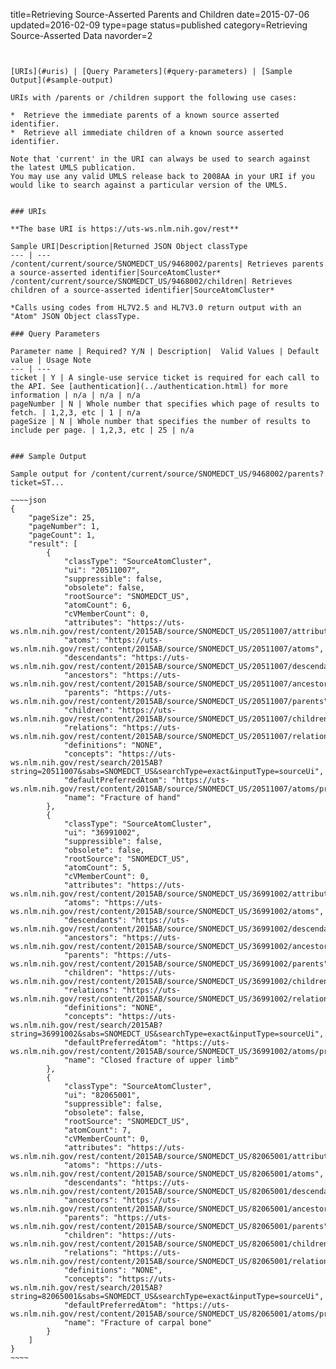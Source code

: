 title=Retrieving Source-Asserted Parents and Children
date=2015-07-06
updated=2016-02-09
type=page
status=published
category=Retrieving Source-Asserted Data
navorder=2
~~~~~~


[URIs](#uris) | [Query Parameters](#query-parameters) | [Sample Output](#sample-output)

URIs with /parents or /children support the following use cases:

*  Retrieve the immediate parents of a known source asserted identifier.
*  Retrieve all immediate children of a known source asserted identifier.

Note that 'current' in the URI can always be used to search against the latest UMLS publication.
You may use any valid UMLS release back to 2008AA in your URI if you would like to search against a particular version of the UMLS.


### URIs

**The base URI is https://uts-ws.nlm.nih.gov/rest**

Sample URI|Description|Returned JSON Object classType
--- | ---
/content/current/source/SNOMEDCT_US/9468002/parents| Retrieves parents a source-asserted identifier|SourceAtomCluster*
/content/current/source/SNOMEDCT_US/9468002/children| Retrieves children of a source-asserted identifier|SourceAtomCluster*

*Calls using codes from HL7V2.5 and HL7V3.0 return output with an "Atom" JSON Object classType.

### Query Parameters

Parameter name | Required? Y/N | Description|  Valid Values | Default value | Usage Note
--- | ---
ticket | Y | A single-use service ticket is required for each call to the API. See [authentication](../authentication.html) for more information | n/a | n/a | n/a
pageNumber | N | Whole number that specifies which page of results to fetch. | 1,2,3, etc | 1 | n/a
pageSize | N | Whole number that specifies the number of results to include per page. | 1,2,3, etc | 25 | n/a


### Sample Output

Sample output for /content/current/source/SNOMEDCT_US/9468002/parents?ticket=ST...

~~~~json
{
    "pageSize": 25,
    "pageNumber": 1,
    "pageCount": 1,
    "result": [
        {
            "classType": "SourceAtomCluster",
            "ui": "20511007",
            "suppressible": false,
            "obsolete": false,
            "rootSource": "SNOMEDCT_US",
            "atomCount": 6,
            "cVMemberCount": 0,
            "attributes": "https://uts-ws.nlm.nih.gov/rest/content/2015AB/source/SNOMEDCT_US/20511007/attributes",
            "atoms": "https://uts-ws.nlm.nih.gov/rest/content/2015AB/source/SNOMEDCT_US/20511007/atoms",
            "descendants": "https://uts-ws.nlm.nih.gov/rest/content/2015AB/source/SNOMEDCT_US/20511007/descendants",
            "ancestors": "https://uts-ws.nlm.nih.gov/rest/content/2015AB/source/SNOMEDCT_US/20511007/ancestors",
            "parents": "https://uts-ws.nlm.nih.gov/rest/content/2015AB/source/SNOMEDCT_US/20511007/parents",
            "children": "https://uts-ws.nlm.nih.gov/rest/content/2015AB/source/SNOMEDCT_US/20511007/children",
            "relations": "https://uts-ws.nlm.nih.gov/rest/content/2015AB/source/SNOMEDCT_US/20511007/relations",
            "definitions": "NONE",
            "concepts": "https://uts-ws.nlm.nih.gov/rest/search/2015AB?string=20511007&sabs=SNOMEDCT_US&searchType=exact&inputType=sourceUi",
            "defaultPreferredAtom": "https://uts-ws.nlm.nih.gov/rest/content/2015AB/source/SNOMEDCT_US/20511007/atoms/preferred",
            "name": "Fracture of hand"
        },
        {
            "classType": "SourceAtomCluster",
            "ui": "36991002",
            "suppressible": false,
            "obsolete": false,
            "rootSource": "SNOMEDCT_US",
            "atomCount": 5,
            "cVMemberCount": 0,
            "attributes": "https://uts-ws.nlm.nih.gov/rest/content/2015AB/source/SNOMEDCT_US/36991002/attributes",
            "atoms": "https://uts-ws.nlm.nih.gov/rest/content/2015AB/source/SNOMEDCT_US/36991002/atoms",
            "descendants": "https://uts-ws.nlm.nih.gov/rest/content/2015AB/source/SNOMEDCT_US/36991002/descendants",
            "ancestors": "https://uts-ws.nlm.nih.gov/rest/content/2015AB/source/SNOMEDCT_US/36991002/ancestors",
            "parents": "https://uts-ws.nlm.nih.gov/rest/content/2015AB/source/SNOMEDCT_US/36991002/parents",
            "children": "https://uts-ws.nlm.nih.gov/rest/content/2015AB/source/SNOMEDCT_US/36991002/children",
            "relations": "https://uts-ws.nlm.nih.gov/rest/content/2015AB/source/SNOMEDCT_US/36991002/relations",
            "definitions": "NONE",
            "concepts": "https://uts-ws.nlm.nih.gov/rest/search/2015AB?string=36991002&sabs=SNOMEDCT_US&searchType=exact&inputType=sourceUi",
            "defaultPreferredAtom": "https://uts-ws.nlm.nih.gov/rest/content/2015AB/source/SNOMEDCT_US/36991002/atoms/preferred",
            "name": "Closed fracture of upper limb"
        },
        {
            "classType": "SourceAtomCluster",
            "ui": "82065001",
            "suppressible": false,
            "obsolete": false,
            "rootSource": "SNOMEDCT_US",
            "atomCount": 7,
            "cVMemberCount": 0,
            "attributes": "https://uts-ws.nlm.nih.gov/rest/content/2015AB/source/SNOMEDCT_US/82065001/attributes",
            "atoms": "https://uts-ws.nlm.nih.gov/rest/content/2015AB/source/SNOMEDCT_US/82065001/atoms",
            "descendants": "https://uts-ws.nlm.nih.gov/rest/content/2015AB/source/SNOMEDCT_US/82065001/descendants",
            "ancestors": "https://uts-ws.nlm.nih.gov/rest/content/2015AB/source/SNOMEDCT_US/82065001/ancestors",
            "parents": "https://uts-ws.nlm.nih.gov/rest/content/2015AB/source/SNOMEDCT_US/82065001/parents",
            "children": "https://uts-ws.nlm.nih.gov/rest/content/2015AB/source/SNOMEDCT_US/82065001/children",
            "relations": "https://uts-ws.nlm.nih.gov/rest/content/2015AB/source/SNOMEDCT_US/82065001/relations",
            "definitions": "NONE",
            "concepts": "https://uts-ws.nlm.nih.gov/rest/search/2015AB?string=82065001&sabs=SNOMEDCT_US&searchType=exact&inputType=sourceUi",
            "defaultPreferredAtom": "https://uts-ws.nlm.nih.gov/rest/content/2015AB/source/SNOMEDCT_US/82065001/atoms/preferred",
            "name": "Fracture of carpal bone"
        }
    ]
}
~~~~


